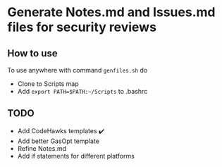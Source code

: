 # Generate Notes.md and Issues.md files for security reviews

## How to use

To use anywhere with command `genfiles.sh` do

- Clone to Scripts map
- Add `export PATH=$PATH:~/Scripts` to .bashrc

## TODO

- Add CodeHawks templates ✔️
- Add better GasOpt template
- Refine Notes.md
- Add if statements for different platforms
